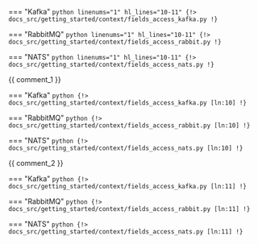 === "Kafka"
    ```python linenums="1" hl_lines="10-11"
    {!> docs_src/getting_started/context/fields_access_kafka.py !}
    ```

=== "RabbitMQ"
    ```python linenums="1" hl_lines="10-11"
    {!> docs_src/getting_started/context/fields_access_rabbit.py !}
    ```

=== "NATS"
    ```python linenums="1" hl_lines="10-11"
    {!> docs_src/getting_started/context/fields_access_nats.py !}
    ```

{{ comment_1 }}

=== "Kafka"
    ```python
    {!> docs_src/getting_started/context/fields_access_kafka.py [ln:10] !}
    ```

=== "RabbitMQ"
    ```python
    {!> docs_src/getting_started/context/fields_access_rabbit.py [ln:10] !}
    ```

=== "NATS"
    ```python
    {!> docs_src/getting_started/context/fields_access_nats.py [ln:10] !}
    ```

{{ comment_2 }}

=== "Kafka"
    ```python
    {!> docs_src/getting_started/context/fields_access_kafka.py [ln:11] !}
    ```

=== "RabbitMQ"
    ```python
    {!> docs_src/getting_started/context/fields_access_rabbit.py [ln:11] !}
    ```

=== "NATS"
    ```python
    {!> docs_src/getting_started/context/fields_access_nats.py [ln:11] !}
    ```
